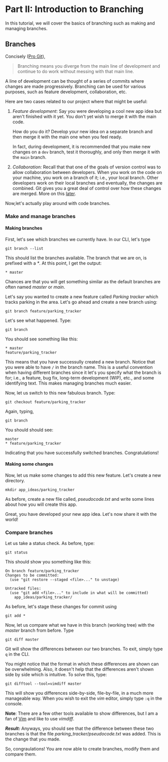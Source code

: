 # Part II: Introduction to Branching
In this tutorial, we will cover the basics of branching such as making and managing branches. 

## Branches
Concisely ([Pro Git](https://git-scm.com/book/en/v2/Git-Branching-Branches-in-a-Nutshell)), 
> Branching means you diverge from the main line of development and continue to do work without messing with that main line. 

A line of development can be thought of a series of commits where changes are made progressively. 
Branching can be used for various purposes, such as feature development, collaboration, etc. 

Here are two cases related to our project where that might be useful: 

1. *Feature development*: Say you were developing a cool new app idea but aren't finished with it yet. You don't yet wish to merge it with the main code.

    How do you do it? Develop your new idea on a separate branch and then merge it with the main one when you feel ready. 
    
    In fact, during development, it is recommended that you make new changes on a `dev` branch, test it thoroughly, and only then merge it with the `main` branch. 

2. *Collaboration:* Recall that that one of the goals of version control was to allow collaboration between developers. When you work on the code on your machine, you work on a branch of it; i.e., your local branch. Other developers work on their local branches and eventually, the changes are combined. Git gives you a great deal of control over how these changes are merged. More on this [later](#contributing-to-open-source-projects). 

Now,let's actually play around with code branches.

### Make and manage branches
#### Making branches
First, let's see which branches we currently have. In our CLI, let's type
```
git branch --list
```
This should list the branches available. The branch that we are on, is prefixed with a *\**. At this point, I get the output:
```
* master
```
Chances are that you will get something similar as the default branches are often named *master* or *main*. 

Let's say you wanted to create a new feature called *Parking tracker* which tracks parking in the area. Let's go ahead and create a new branch using: 
```
git branch feature/parking_tracker
``` 
Let's see what happened. Type:
```
git branch
```
You should see something like this:
```
* master
feature/parking_tracker
```
This means that you have successully created a new branch. Notice that you were able to have `/` in the branch name. This is a useful convention when having different branches since it let's you specify what the branch is for; i.e., a feature, bug fix, long-term development (WIP), etc., and some identifying text. This makes managing branches much easier. 

Now, let us switch to this new fabulous branch. Type:
```
git checkout feature/parking_tracker
```
Again, typing,
```
git branch
```
You should should see:
```
master
* feature/parking_tracker
```
Indicating that you have successfully switched branches. Congratulations! 

#### Making some changes
Now, let us make some changes to add this new feature. Let's create a new directory. 
```
mkdir app_ideas/parking_tracker
```
As before, create a new file called, *pseudocode.txt* and write some lines about how you will create this app. 

Great, you have developed your new app idea. Let's now share it with the world! 

### Compare branches
Let us take a status check. As before, type:
```
git status
```
This should show you something like this:
```
On branch feature/parking_tracker
Changes to be committed:
  (use "git restore --staged <file>..." to unstage)

Untracked files:
  (use "git add <file>..." to include in what will be committed)
	app_ideas/parking_tracker/
```
As before, let's stage these changes for commit using 
```
git add *
```
Now, let us compare what we have in this branch (working tree) with the *master* branch from before. Type
```
git diff master
```
Git will show the differences between our two branches. To exit, simply type `q` in the CLI. 

You might notice that the format in which these differences are shown can be overwhelming. Also, it doesn't help that the differences aren't shown side by side which is intuitive. To solve this, type:
```
git difftool --tool=vimdiff master
```
This will show you differences side-by-side, file-by-file, in a much more manageable way. When you wish to exit the *vim* editor, simply type `:q` in the console. 

__Note__: There are a few other tools available to show differences, but I am a fan of [Vim](https://www.vim.org/about.php) and like to use *vimdiff*.

__*Result:*__ Anyways, you should see that the difference between these two branches is that the file *parking_tracker/pseudocode.txt* was added. This is the change that you made. 

So, congraulations! You are now able to create branches, modify them and compare them. 